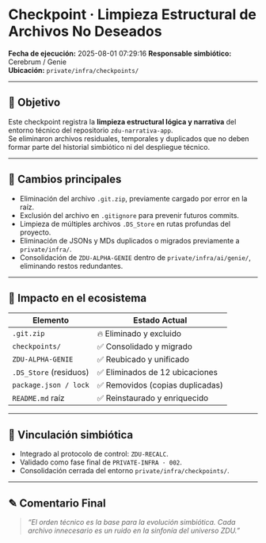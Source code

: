 # Checkpoint · Limpieza Estructural de Archivos No Deseados

**Fecha de ejecución:** 2025-08-01 07:29:16
**Responsable simbiótico:** Cerebrum / Genie  
**Ubicación:** `private/infra/checkpoints/`

---

## 🧱 Objetivo

Este checkpoint registra la **limpieza estructural lógica y narrativa** del entorno técnico del repositorio `zdu-narrativa-app`.  
Se eliminaron archivos residuales, temporales y duplicados que no deben formar parte del historial simbiótico ni del despliegue técnico.

---

## 📌 Cambios principales

- Eliminación del archivo `.git.zip`, previamente cargado por error en la raíz.
- Exclusión del archivo en `.gitignore` para prevenir futuros commits.
- Limpieza de múltiples archivos `.DS_Store` en rutas profundas del proyecto.
- Eliminación de JSONs y MDs duplicados o migrados previamente a `private/infra/`.
- Consolidación de `ZDU-ALPHA-GENIE` dentro de `private/infra/ai/genie/`, eliminando restos redundantes.

---

## 🧬 Impacto en el ecosistema

| Elemento                     | Estado Actual                  |
|-----------------------------|--------------------------------|
| `.git.zip`                  | 🔥 Eliminado y excluido        |
| `checkpoints/`              | ✅ Consolidado y migrado       |
| `ZDU-ALPHA-GENIE`           | ✅ Reubicado y unificado       |
| `.DS_Store` (residuos)      | ✅ Eliminados de 12 ubicaciones|
| `package.json / lock`       | ✅ Removidos (copias duplicadas)|
| `README.md` raíz            | ✅ Reinstaurado y enriquecido  |

---

## 🧩 Vinculación simbiótica

- Integrado al protocolo de control: `ZDU-RECALC`.
- Validado como fase final de `PRIVATE-INFRA · 002`.
- Consolidación cerrada del entorno `private/infra/checkpoints/`.

---

## ✎ Comentario Final

> *“El orden técnico es la base para la evolución simbiótica. Cada archivo innecesario es un ruido en la sinfonía del universo ZDU.”*

